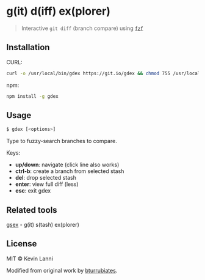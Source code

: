 # g(it) d(iff) ex(plorer)

> Interactive `git diff` (branch compare) using [`fzf`](https://github.com/junegunn/fzf)

## Installation

CURL:

```sh
curl -o /usr/local/bin/gdex https://git.io/gdex && chmod 755 /usr/local/bin/gdex
```

npm:

```sh
npm install -g gdex
```

## Usage

```sh
$ gdex [<options>]
```

Type to fuzzy-search branches to compare.

Keys:

- **up/down**: navigate (click line also works)
- **ctrl-b**: create a branch from selected stash
- **del**: drop selected stash
- **enter**: view full diff (less)
- **esc**: exit gdex

## Related tools

[gsex](https://github.com/therealklanni/gsex) - g(it) s(tash) ex(plorer)

## License

MIT © Kevin Lanni

Modified from original work by [bturrubiates](https://github.com/bturrubiates/fzf-scripts).
